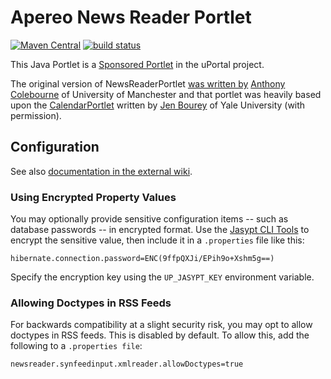 # Apereo News Reader Portlet

[![Maven Central](https://maven-badges.herokuapp.com/maven-central/org.jasig.portlet/NewsReaderPortlet/badge.svg)](https://maven-badges.herokuapp.com/maven-central/org.jasig.portlet/NewsReaderPortlet)
[![build status](https://github.com/uPortal-Project/NewsReaderPortlet/workflows/CI/badge.svg?branch=master)](https://github.com/uPortal-Project/NewsReaderPortlet/actions)

This Java Portlet is a [Sponsored Portlet][] in the uPortal project.

The original version of NewsReaderPortlet [was written by][NewsReaderPortlet contributors] [Anthony Colebourne][] of University of Manchester and that portlet was heavily based upon the [CalendarPortlet][] written by [Jen Bourey][] of Yale University
(with permission).

## Configuration

See also [documentation in the external wiki][NewsReaderPortlet in Confluence].

### Using Encrypted Property Values

You may optionally provide sensitive configuration items -- such as database passwords -- in encrypted format.  Use the [Jasypt CLI Tools](http://www.jasypt.org/cli.html) to encrypt the sensitive value, then include it in a `.properties` file like this:

```
hibernate.connection.password=ENC(9ffpQXJi/EPih9o+Xshm5g==)
```

Specify the encryption key using the `UP_JASYPT_KEY` environment variable.

### Allowing Doctypes in RSS Feeds

For backwards compatibility at a slight security risk, you may opt to allow doctypes in RSS feeds.
This is disabled by default. To allow this, add the following to a `.properties file`:

```properties
newsreader.synfeedinput.xmlreader.allowDoctypes=true
```

[Anthony Colebourne]: https://github.com/acolebourne
[Jen Bourey]: https://github.com/bourey

[Sponsored Portlet]: https://wiki.jasig.org/display/PLT/Jasig+Sponsored+Portlets
[NewsReaderPortlet in Confluence]: https://wiki.jasig.org/display/PLT/NewsReaderPortlet
[CalendarPortlet]: https://github.com/Jasig/CalendarPortlet

[NewsReaderPortlet contributors]: https://github.com/Jasig/NewsReaderPortlet/graphs/contributors
